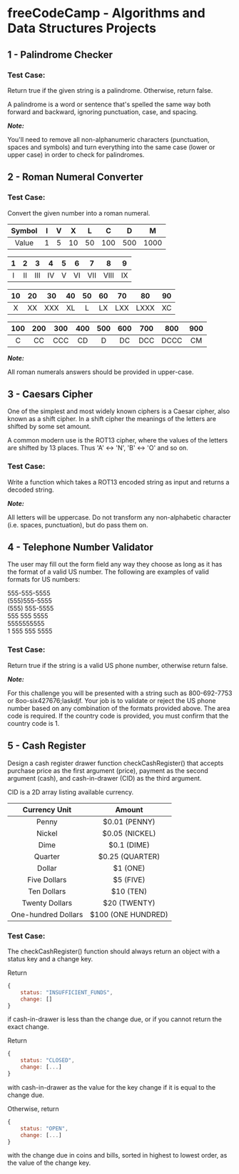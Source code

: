 # freeCodeCamp - Algorithms and Data Structures Projects

## 1 - Palindrome Checker

### Test Case:

Return true if the given string is a palindrome. Otherwise, return false.

A palindrome is a word or sentence that's spelled the same way both forward and backward, ignoring punctuation, case, and spacing.

***Note:***

You'll need to remove all non-alphanumeric characters (punctuation, spaces and symbols) and turn everything into the same case (lower or upper case) in order to check for palindromes.

## 2 - Roman Numeral Converter

### Test Case:

Convert the given number into a roman numeral.

| Symbol | I | V |  X |  L |  C  |  D  |   M  |
|:------:|:-:|:-:|:--:|:--:|:---:|:---:|:----:|
|  Value | 1 | 5 | 10 | 50 | 100 | 500 | 1000 |

| 1 |  2 |  3  |  4 | 5 |  6 |  7  |   8  |  9 |
|:-:|:--:|:---:|:--:|:-:|:--:|:---:|:----:|:--:|
| I | II | III | IV | V | VI | VII | VIII | IX |

| 10| 20 |  30 | 40 | 50| 60 |  70 |  80  | 90 |
|:-:|:--:|:---:|:--:|:-:|:--:|:---:|:----:|:--:|
| X | XX | XXX | XL | L | LX | LXX | LXXX | XC |

|100| 200| 300 | 400|500| 600| 700 |  800 | 900|
|:-:|:--:|:---:|:--:|:-:|:--:|:---:|:----:|:--:|
| C | CC | CCC | CD | D | DC | DCC | DCCC | CM |


***Note:***

All roman numerals answers should be provided in upper-case.

## 3 - Caesars Cipher

One of the simplest and most widely known ciphers is a Caesar cipher, also known as a shift cipher. In a shift cipher the meanings of the letters are shifted by some set amount.

A common modern use is the ROT13 cipher, where the values of the letters are shifted by 13 places. Thus 'A' <-> 'N', 'B' <-> 'O' and so on.

### Test Case:

Write a function which takes a ROT13 encoded string as input and returns a decoded string.

***Note:***

All letters will be uppercase. Do not transform any non-alphabetic character (i.e. spaces, punctuation), but do pass them on.

## 4 - Telephone Number Validator

The user may fill out the form field any way they choose as long as it has the format of a valid US number. The following are examples of valid formats for US numbers:

555-555-5555  
(555)555-5555  
(555) 555-5555  
555 555 5555  
5555555555  
1 555 555 5555  

### Test Case:

Return true if the string is a valid US phone number, otherwise return false.

***Note:***

For this challenge you will be presented with a string such as 800-692-7753 or 8oo-six427676;laskdjf. Your job is to validate or reject the US phone number based on any combination of the formats provided above. The area code is required. If the country code is provided, you must confirm that the country code is 1. 

## 5 - Cash Register

Design a cash register drawer function checkCashRegister() that accepts purchase price as the first argument (price), payment as the second argument (cash), and cash-in-drawer (CID) as the third argument.

CID is a 2D array listing available currency.

|    Currency Unit    |       Amount       |
|:-------------------:|:------------------:|
|        Penny        |    $0.01 (PENNY)   |
|        Nickel       |   $0.05 (NICKEL)   |
|         Dime        |     $0.1 (DIME)    |
|       Quarter       |   $0.25 (QUARTER)  |
|        Dollar       |      $1 (ONE)      |
|     Five Dollars    |      $5 (FIVE)     |
|     Ten Dollars     |      $10 (TEN)     |
|    Twenty Dollars   |    $20 (TWENTY)    |
| One-hundred Dollars | $100 (ONE HUNDRED) |

### Test Case:

The checkCashRegister() function should always return an object with a status key and a change key.

Return 
```JavaScript
{
    status: "INSUFFICIENT_FUNDS",  
    change: []
}
```  
if cash-in-drawer is less than the change due, or if you cannot return the exact change.

Return  
```JavaScript
{
    status: "CLOSED", 
    change: [...]
}
```  
with cash-in-drawer as the value for the key change if it is equal to the change due.

Otherwise, return  
```JavaScript
{
    status: "OPEN",  
    change: [...]
}
```  
with the change due in coins and bills, sorted in highest to lowest order, as the value of the change key.

